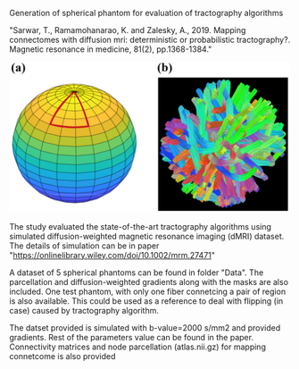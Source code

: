 
Generation of spherical phantom for evaluation of tractography algorithms

"Sarwar, T., Ramamohanarao, K. and Zalesky, A., 2019. Mapping connectomes with diffusion mri: deterministic or probabilistic tractography?. Magnetic resonance in medicine, 81(2), pp.1368-1384."

![alt text](https://github.com/sarwart/Phantoms/blob/master/Image.png)

The study evaluated the state-of-the-art tractography algorithms using simulated diffusion-weighted magnetic resonance imaging (dMRI) dataset. 
The details of simulation can be in paper "https://onlinelibrary.wiley.com/doi/10.1002/mrm.27471"

A dataset of 5 spherical phantoms can be found in folder "Data". The parcellation and diffusion-weighted gradients along with the masks are also included. 
One test phantom, with only one fiber connetcing a pair of region is also available. This could be used as a reference to deal with flipping (in case) caused by tractography algorithm. 

The datset provided is simulated with b-value=2000 s/mm2 and provided gradients. Rest of the parameters value can be found in the paper.
Connectivity matrices and node parcellation (atlas.nii.gz) for mapping connetcome is also provided


